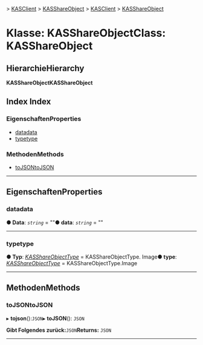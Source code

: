 <span data-ttu-id="2fa95-101">[](../README.md) > [KASClient](../modules/kasclient.md) > [KASShareObject](../classes/kasclient.kasshareobject.md)</span><span class="sxs-lookup"><span data-stu-id="2fa95-101">[](../README.md) > [KASClient](../modules/kasclient.md) > [KASShareObject](../classes/kasclient.kasshareobject.md)</span></span>

# <a name="class-kasshareobject"></a><span data-ttu-id="2fa95-102">Klasse: KASShareObject</span><span class="sxs-lookup"><span data-stu-id="2fa95-102">Class: KASShareObject</span></span>

## <a name="hierarchy"></a><span data-ttu-id="2fa95-103">Hierarchie</span><span class="sxs-lookup"><span data-stu-id="2fa95-103">Hierarchy</span></span>

<span data-ttu-id="2fa95-104">**KASShareObject**</span><span class="sxs-lookup"><span data-stu-id="2fa95-104">**KASShareObject**</span></span>

## <a name="index"></a><span data-ttu-id="2fa95-105">Index </span><span class="sxs-lookup"><span data-stu-id="2fa95-105">Index</span></span>

### <a name="properties"></a><span data-ttu-id="2fa95-106">Eigenschaften</span><span class="sxs-lookup"><span data-stu-id="2fa95-106">Properties</span></span>

* [<span data-ttu-id="2fa95-107">data</span><span class="sxs-lookup"><span data-stu-id="2fa95-107">data</span></span>](kasclient.kasshareobject.md#data)
* [<span data-ttu-id="2fa95-108">type</span><span class="sxs-lookup"><span data-stu-id="2fa95-108">type</span></span>](kasclient.kasshareobject.md#type)
### <a name="methods"></a><span data-ttu-id="2fa95-109">Methoden</span><span class="sxs-lookup"><span data-stu-id="2fa95-109">Methods</span></span>

* [<span data-ttu-id="2fa95-110">toJSON</span><span class="sxs-lookup"><span data-stu-id="2fa95-110">toJSON</span></span>](kasclient.kasshareobject.md#tojson)

---

## <a name="properties"></a><span data-ttu-id="2fa95-111">Eigenschaften</span><span class="sxs-lookup"><span data-stu-id="2fa95-111">Properties</span></span>

<a id="data"></a>

###  <a name="data"></a><span data-ttu-id="2fa95-112">data</span><span class="sxs-lookup"><span data-stu-id="2fa95-112">data</span></span>

<span data-ttu-id="2fa95-113">**● Data**: *`string`* = ""</span><span class="sxs-lookup"><span data-stu-id="2fa95-113">**● data**: *`string`* = ""</span></span>

___
<a id="type"></a>

###  <a name="type"></a><span data-ttu-id="2fa95-114">type</span><span class="sxs-lookup"><span data-stu-id="2fa95-114">type</span></span>

<span data-ttu-id="2fa95-115">**● Typ**: *[KASShareObjectType](../enums/kasclient.kasshareobjecttype.md)* = KASShareObjectType. Image</span><span class="sxs-lookup"><span data-stu-id="2fa95-115">**● type**: *[KASShareObjectType](../enums/kasclient.kasshareobjecttype.md)* =  KASShareObjectType.Image</span></span>

___

## <a name="methods"></a><span data-ttu-id="2fa95-116">Methoden</span><span class="sxs-lookup"><span data-stu-id="2fa95-116">Methods</span></span>

<a id="tojson"></a>

###  <a name="tojson"></a><span data-ttu-id="2fa95-117">toJSON</span><span class="sxs-lookup"><span data-stu-id="2fa95-117">toJSON</span></span>

<span data-ttu-id="2fa95-118">▸ **tojson**():`JSON`</span><span class="sxs-lookup"><span data-stu-id="2fa95-118">▸ **toJSON**(): `JSON`</span></span>

<span data-ttu-id="2fa95-119">**Gibt Folgendes zurück:**`JSON`</span><span class="sxs-lookup"><span data-stu-id="2fa95-119">**Returns:** `JSON`</span></span>

___

